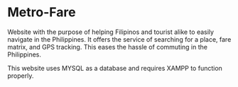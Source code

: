 # Metro-Fare
Website with the purpose of helping Filipinos and tourist alike to easily navigate in the Philippines. It offers the service of searching for a place, fare matrix, and GPS tracking. This eases the hassle of commuting in the Philippines.

This website uses MYSQL as a database and requires XAMPP to function properly. 
